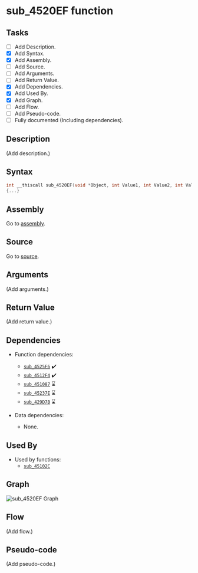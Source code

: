 # sub_4520EF function

## Tasks

- [ ] Add Description.
- [X] Add Syntax.
- [X] Add Assembly.
- [ ] Add Source.
- [ ] Add Arguments.
- [ ] Add Return Value.
- [X] Add Dependencies.
- [X] Add Used By.
- [X] Add Graph.
- [ ] Add Flow.
- [ ] Add Pseudo-code.
- [ ] Fully documented (Including dependencies).

## Description

(Add description.)

## Syntax

```c
int __thiscall sub_4520EF(void *Object, int Value1, int Value2, int Value3, int Value4)
{...}
```

## Assembly

Go to [assembly](../asm/sub_4520EF.asm).

## Source

Go to [source](../cc/sub_4520EF.cc).

## Arguments

(Add arguments.)

## Return Value

(Add return value.)

## Dependencies

* Function dependencies:
  * [`sub_4525F6`](sub_4525F6.md) ✔️
  * [`sub_4512F4`](sub_4512F4.md) ✔️
  * [`sub_451087`](sub_451087.md) ⌛
  * [`sub_45237E`](sub_45237E.md) ⌛
  * [`sub_429D7B`](sub_429D7B.md) ⌛


* Data dependencies:
  * None.

## Used By

* Used by functions:
  * [`sub_45102C`](../md/sub_45102C.md)

## Graph

![sub_4520EF Graph](../svg/sub_4520EF.svg "sub_4520EF Graph")

## Flow

(Add flow.)

## Pseudo-code

(Add pseudo-code.)
